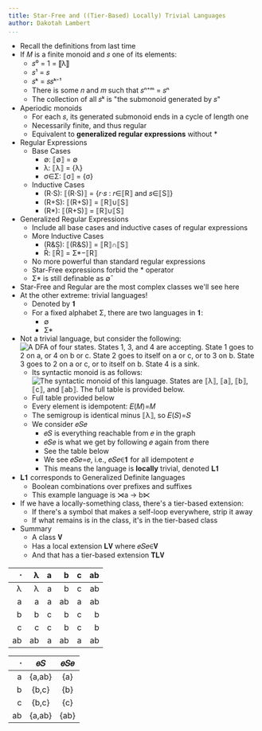 ```yaml
---
title: Star-Free and ((Tier-Based) Locally) Trivial Languages
author: Dakotah Lambert
...
```


* Recall the definitions from last time
* If 𝑀 is a finite monoid and 𝑠 one of its elements:
  + 𝑠⁰ = 1 = ⟦λ⟧
  + 𝑠¹ = 𝑠
  + 𝑠ᵏ = 𝑠⁢𝑠ᵏ⁻¹
  + There is some 𝑛 and 𝑚 such that 𝑠ⁿ⁺ᵐ = 𝑠ⁿ
  + The collection of all 𝑠ᵏ is "the submonoid generated by 𝑠"
* Aperiodic monoids
  + For each 𝑠, its generated submonoid ends in a cycle of length one
  + Necessarily finite, and thus regular
  + Equivalent to **generalized regular expressions** without \*
* Regular Expressions
  + Base Cases
    - ∅: ⟦∅⟧ = ∅
    - λ: ⟦λ⟧ = {λ}
    - σ∈Σ: ⟦σ⟧ = {σ}
  + Inductive Cases
    - (R⋅S): ⟦(R⋅S)⟧ = {𝑟⋅𝑠 : 𝑟∈⟦R⟧ and 𝑠∈⟦S⟧}
    - (R+S): ⟦(R+S)⟧ = ⟦R⟧∪⟦S⟧
    - (R\*): ⟦(R+S)⟧ = ⟦R⟧∪⟦S⟧
* Generalized Regular Expressions
  + Include all base cases and inductive cases of regular expressions
  + More Inductive Cases
    - (R&S): ⟦(R&S)⟧ = ⟦R⟧∩⟦S⟧
    - R̄: ⟦R̄⟧ = Σ\*−⟦R⟧
  + No more powerful than standard regular expressions
  + Star-Free expressions forbid the \* operator
  + Σ\* is still definable as ∅̄
* Star-Free and Regular are the most complex classes we'll see here
* At the other extreme: trivial languages!
  + Denoted by 𝟏
  + For a fixed alphabet Σ, there are two languages in 𝟏:
    - ∅
    - Σ\*
* Not a trivial language, but consider the following:<br />
  ![A DFA of four states. States 1, 3, and 4 are accepting.
  State 1 goes to 2 on a, or 4 on b or c.
  State 2 goes to itself on a or c, or to 3 on b.
  State 3 goes to 2 on a or c, or to itself on b.
  State 4 is a sink.](./sa-then-eb.svg)
  + Its syntactic monoid is as follows:<br />
  ![The syntactic monoid of this language.
    States are ⟦λ⟧, ⟦a⟧, ⟦b⟧, ⟦c⟧, and ⟦ab⟧.
    The full table is provided below.](./sa-then-eb-mon.svg)
  + Full table provided below
  + Every element is idempotent: 𝐸(𝑀)=𝑀
  + The semigroup is identical minus ⟦λ⟧, so 𝐸(𝑆)=𝑆
  + We consider 𝑒⁢𝑆⁢𝑒
    - 𝑒⁢𝑆 is everything reachable from 𝑒⁢ in the graph
    - 𝑒⁢𝑆⁢𝑒 is what we get by following 𝑒 again from there
    - See the table below
    - We see 𝑒⁢𝑆⁢𝑒=𝑒, i.e., 𝑒⁢𝑆⁢𝑒∈𝟏 for all idempotent 𝑒
    - This means the language is **locally** trivial, denoted 𝐋𝟏
* 𝐋𝟏 corresponds to Generalized Definite languages
  + Boolean combinations over prefixes and suffixes
  + This example language is ⋊a → b⋉
* If we have a locally-something class, there's a tier-based extension:
  + If there's a symbol that makes a self-loop everywhere, strip it away
  + If what remains is in the class, it's in the tier-based class
* Summary
  + A class 𝐕
  + Has a local extension 𝐋𝐕 where 𝑒⁢𝑆⁢𝑒∈𝐕
  + And that has a tier-based extension 𝐓𝐋𝐕


|  ⋅ |  λ |  a |  b |  c | ab |
|---:|---:|---:|---:|---:|---:|
|  λ |  λ |  a |  b |  c | ab |
|  a |  a |  a | ab |  a | ab |
|  b |  b |  c |  b |  c |  b |
|  c |  c |  c |  b |  c |  b |
| ab | ab |  a | ab |  a | ab |

|  ⋅ |    𝑒⁢𝑆  |  𝑒⁢𝑆⁢𝑒 |
|---:|:------:|:----:|
|  a | {a,ab} | {a}  |
|  b | {b,c}  | {b}  |
|  c | {b,c}  | {c}  |
| ab | {a,ab} | {ab} |
